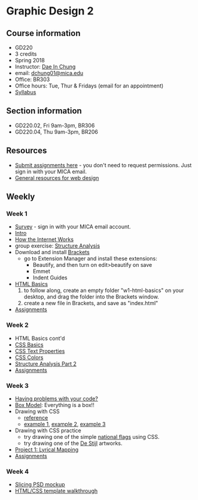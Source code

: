 # Graphic Design 2

## Course information
- GD220
- 3 credits
- Spring 2018
- Instructor: [Dae In Chung](http://paperdove.com)
- email: [dchung01@mica.edu](mailto:dchung01@mica.edu)
- Office: BR303
- Office hours: Tue, Thur & Fridays (email for an appointment)
- [Syllabus](files/MICA-18SP-GD2-Syllabus.pdf)

## Section information
- GD220.02, Fri 9am-3pm, BR306
- GD220.04, Thu 9am-3pm, BR206

## Resources
- [Submit assignments here](https://drive.google.com/drive/folders/1FL4Xx3JmJ5GCiPo8ZYH_FHtI-Rg6dmSY?usp=sharing) - you don't need to request permissions. Just sign in with your MICA email.
- [General resources for web design](resources.md)

## Weekly
### Week 1
- [Survey](https://goo.gl/forms/VVXaOns6NjjY6fwz1) - sign in with your MICA email account.
- [Intro](lectures/w1-intro.md)
- [How the Internet Works](lectures/w1-how-the-internet-works.md)
- group exercise: [Structure Analysis](lectures/w1-structure-analysis.md)
- Download and install [Brackets](http://brackets.io)
  - go to Extension Manager and install these extensions:
    - Beautify, and then turn on edit>beautify on save
    - Emmet
    - Indent Guides
- [HTML Basics](lectures/w1-html-basics.md)
  1. to follow along, create an empty folder "w1-html-basics" on your desktop, and drag the folder into the Brackets window.
  1. create a new file in Brackets, and save as "index.html"
- [Assignments](lectures/w1-assignments.md)

### Week 2
- HTML Basics cont'd
- [CSS Basics](lectures/w2-css-basics.md)
- [CSS Text Properties](lectures/w2-css-text.md)
- [CSS Colors](lectures/w2-css-colors.md)
- [Structure Analysis Part 2](lectures/w2-structure-analysis-2.md)
- [Assignments](lectures/w2-assignments.md)

### Week 3
- [Having problems with your code?](lectures/w3-problem-solving-tips.md)
- [Box Model](lectures/w3-box-model.md): Everything is a box!!
- Drawing with CSS 
  - [reference](https://css-tricks.com/examples/ShapesOfCSS/)
  - [example 1](https://codepen.io/cdaein/pen/GrxLgw), [example 2](https://codepen.io/cdaein/pen/OWvjJY), [example 3](https://codepen.io/cdaein/pen/zNWBvG)
- Drawing with CSS practice
  - try drawing one of the simple [national flags](https://duckduckgo.com/?q=national+flag&atb=v97-3&iar=images&iax=images&ia=images) using CSS.
  - try drawing one of the [De Stijl](http://www.designishistory.com/1920/de-stijl/) artworks.
- [Project 1: Lyrical Mapping](lectures/proj-lyrical-mapping.md)
- [Assignments](lectures/w3-assignments.md)

### Week 4
- [Slicing PSD mockup](lectures/w4-slice-psd-mockup.md)
- [HTML/CSS template walkthrough](lectures/w4-lyrics-template-walkthrough.md)
<!--
- [Assignments](lectures/w4/w4-assignments.md)

### Week 5
- Work on Project 1
- [Assignments](lectures/w5/w5-assignments.md)

### Week 6
- [CSS Layout: Position](lectures/w6/css-layout-position.md)
- [CSS Hover](lectures/w6/css-hover.md)
- [Project 1 reflection](lectures/w6/proj1-reflections.md)
- [Assignments](lectures/w6/w6-assignments.md)

### Week 7
- Layout practice: [result](images/layout-practice-sample.png), [code to use](http://codepen.io/cdaein/pen/vxNPme?editors=1000)
- [CSS Animation Basics](lectures/w7/css-animation-basics.md)
- [Poster design coding template](lectures/w7/proj-poster-template.md)
- [Assignments](lectures/w7/w7-assignments.md)

### Week 8
- Work on poster design: check [these example codes](lectures/w8/examples.md)
- [Assignments](lectures/w8/w8-assignments.md)

### Week 9
*No class - Spring Break*

### Week 10
- Poster presentation
- [CSS Layout: Float](lectures/w10/css-layout-float.md)
- [assignments](lectures/w10/w10-assignments.md)

### Week 11
- Tutorial sharing
- Wireframing: [video 1](https://www.youtube.com/watch?v=8-vTd7GRk-w), [video 2](https://www.youtube.com/watch?v=PmmQjLqJQlY)
- [Grid template](files/grid-template.zip) for practice
- [Final project brief](lectures/w11/proj-event.md)

### Week 12
- [assignments](lectures/w12/w12-assignments.md)

### Week 13
- [Hosting Your Website](lectures/w13/hosting-website.md)
- [Assignments](lectures/w13/w13-assignments.md)

### Week 14
- [Navigation bar](lectures/w13/navigation.md)


-->

